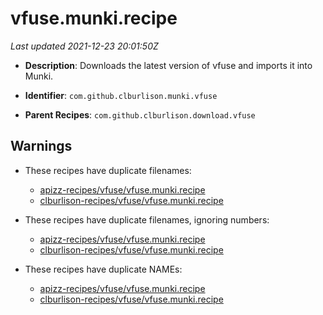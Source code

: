 # vfuse.munki.recipe

_Last updated 2021-12-23 20:01:50Z_

- **Description**: Downloads the latest version of vfuse and imports it into Munki.

- **Identifier**: `com.github.clburlison.munki.vfuse`

- **Parent Recipes**: `com.github.clburlison.download.vfuse`


## Warnings

- These recipes have duplicate filenames:
    - [apizz-recipes/vfuse/vfuse.munki.recipe](/autopkg-dupe-tracker/apizz-recipes/vfuse/vfuse.munki.recipe)
    - [clburlison-recipes/vfuse/vfuse.munki.recipe](/autopkg-dupe-tracker/clburlison-recipes/vfuse/vfuse.munki.recipe)

- These recipes have duplicate filenames, ignoring numbers:
    - [apizz-recipes/vfuse/vfuse.munki.recipe](/autopkg-dupe-tracker/apizz-recipes/vfuse/vfuse.munki.recipe)
    - [clburlison-recipes/vfuse/vfuse.munki.recipe](/autopkg-dupe-tracker/clburlison-recipes/vfuse/vfuse.munki.recipe)

- These recipes have duplicate NAMEs:
    - [apizz-recipes/vfuse/vfuse.munki.recipe](/autopkg-dupe-tracker/apizz-recipes/vfuse/vfuse.munki.recipe)
    - [clburlison-recipes/vfuse/vfuse.munki.recipe](/autopkg-dupe-tracker/clburlison-recipes/vfuse/vfuse.munki.recipe)